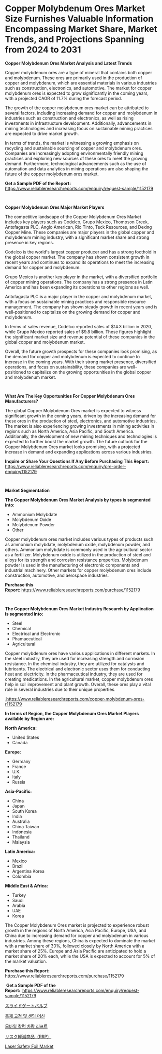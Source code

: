 <p><h1>Copper Molybdenum Ores Market Size Furnishes Valuable Information Encompassing Market Share, Market Trends, and Projections Spanning from 2024 to 2031</h1></p><p><strong>Copper Molybdenum Ores Market Analysis and Latest Trends</strong></p>
<p><p>Copper molybdenum ores are a type of mineral that contains both copper and molybdenum. These ores are primarily used in the production of copper and molybdenum, which are essential materials in various industries such as construction, electronics, and automotive. The market for copper molybdenum ores is expected to grow significantly in the coming years, with a projected CAGR of 11.7% during the forecast period.</p><p>The growth of the copper molybdenum ores market can be attributed to several factors, including increasing demand for copper and molybdenum in industries such as construction and electronics, as well as rising investments in infrastructure development. Additionally, advancements in mining technologies and increasing focus on sustainable mining practices are expected to drive market growth.</p><p>In terms of trends, the market is witnessing a growing emphasis on recycling and sustainable sourcing of copper and molybdenum ores. Companies are increasingly adopting environmentally friendly mining practices and exploring new sources of these ores to meet the growing demand. Furthermore, technological advancements such as the use of automation and data analytics in mining operations are also shaping the future of the copper molybdenum ores market.</p></p>
<p><strong>Get a Sample PDF of the Report:&nbsp;</strong> <a href="https://www.reliableresearchreports.com/enquiry/request-sample/1152179">https://www.reliableresearchreports.com/enquiry/request-sample/1152179</a></p>
<p>&nbsp;</p>
<p><strong>Copper Molybdenum Ores Major Market Players</strong></p>
<p><p>The competitive landscape of the Copper Molybdenum Ores Market includes key players such as Codelco, Grupo Mexico, Thompson Creek, Antofagasta PLC, Anglo American, Rio Tinto, Teck Resources, and Dexing Copper Mine. These companies are major players in the global copper and molybdenum mining industry, with a significant market share and strong presence in key regions.</p><p>Codelco is the world's largest copper producer and has a strong foothold in the global copper market. The company has shown consistent growth in recent years and continues to expand its operations to meet the increasing demand for copper and molybdenum.</p><p>Grupo Mexico is another key player in the market, with a diversified portfolio of copper mining operations. The company has a strong presence in Latin America and has been expanding its operations to other regions as well.</p><p>Antofagasta PLC is a major player in the copper and molybdenum market, with a focus on sustainable mining practices and responsible resource management. The company has shown steady growth in recent years and is well-positioned to capitalize on the growing demand for copper and molybdenum.</p><p>In terms of sales revenue, Codelco reported sales of $14.3 billion in 2020, while Grupo Mexico reported sales of $9.8 billion. These figures highlight the significant market size and revenue potential of these companies in the global copper and molybdenum market.</p><p>Overall, the future growth prospects for these companies look promising, as the demand for copper and molybdenum is expected to continue to increase in the coming years. With their strong market presence, diversified operations, and focus on sustainability, these companies are well-positioned to capitalize on the growing opportunities in the global copper and molybdenum market.</p></p>
<p>&nbsp;</p>
<p><strong>What Are The Key Opportunities For Copper Molybdenum Ores Manufacturers?</strong></p>
<p><p>The global Copper Molybdenum Ores market is expected to witness significant growth in the coming years, driven by the increasing demand for these ores in the production of steel, electronics, and automotive industries. The market is also experiencing growing investments in mining activities in regions such as North America, Asia Pacific, and South America. Additionally, the development of new mining techniques and technologies is expected to further boost the market growth. The future outlook for the Copper Molybdenum Ores market looks promising, with a projected increase in demand and expanding applications across various industries.</p></p>
<p><strong>Inquire or Share Your Questions If Any Before Purchasing This Report:</strong> <a href="https://www.reliableresearchreports.com/enquiry/pre-order-enquiry/1152179">https://www.reliableresearchreports.com/enquiry/pre-order-enquiry/1152179</a></p>
<p>&nbsp;</p>
<p><strong>Market Segmentation</strong></p>
<p><strong>The Copper Molybdenum Ores Market Analysis by types is segmented into:</strong></p>
<p><ul><li>Ammonium Molybdate</li><li>Molybdenum Oxide</li><li>Molybdenum Powder</li><li>Other</li></ul></p>
<p><p>Copper molybdenum ores market includes various types of products such as ammonium molybdate, molybdenum oxide, molybdenum powder, and others. Ammonium molybdate is commonly used in the agricultural sector as a fertilizer. Molybdenum oxide is utilized in the production of steel and alloys for its strength and corrosion resistance properties. Molybdenum powder is used in the manufacturing of electronic components and industrial machinery. Other markets for copper molybdenum ores include construction, automotive, and aerospace industries.</p></p>
<p><strong>Purchase this Report:&nbsp;</strong><a href="https://www.reliableresearchreports.com/purchase/1152179">https://www.reliableresearchreports.com/purchase/1152179</a></p>
<p>&nbsp;</p>
<p><strong>The Copper Molybdenum Ores Market Industry Research by Application is segmented into:</strong></p>
<p><ul><li>Steel</li><li>Chemical</li><li>Electrical and Electronic</li><li>Phamaceutical</li><li>Agricultural</li></ul></p>
<p><p>Copper molybdenum ores have various applications in different markets. In the steel industry, they are used for increasing strength and corrosion resistance. In the chemical industry, they are utilized for catalysts and lubricants. The electrical and electronic sector uses them for conducting heat and electricity. In the pharmaceutical industry, they are used for creating medications. In the agricultural market, copper molybdenum ores help in soil improvement and plant growth. Overall, these ores play a vital role in several industries due to their unique properties.</p></p>
<p><a href="https://www.reliableresearchreports.com/copper-molybdenum-ores-r1152179">&nbsp;https://www.reliableresearchreports.com/copper-molybdenum-ores-r1152179</a></p>
<p><strong>In terms of Region, the Copper Molybdenum Ores Market Players available by Region are:</strong></p>
<p>
    <p> <strong> North America: </strong>
        <ul>
            <li>United States</li>
            <li>Canada</li>
        </ul>
        </p> 
    <p> <strong> Europe: </strong>
        <ul>
            <li>Germany</li>
            <li>France</li>
            <li>U.K.</li>
            <li>Italy</li>
            <li>Russia</li>
        </ul>
        </p> 
    <p> <strong> Asia-Pacific: </strong>
        <ul>
            <li>China</li>
            <li>Japan</li>
            <li>South Korea</li>
            <li>India</li>
            <li>Australia</li>
            <li>China Taiwan</li>
            <li>Indonesia</li>
            <li>Thailand</li>
            <li>Malaysia</li>
        </ul>
        </p> 
    <p> <strong> Latin America: </strong>
        <ul>
            <li>Mexico</li>
            <li>Brazil</li>
            <li>Argentina Korea</li>
            <li>Colombia</li>
        </ul>
        </p> 
    <p> <strong> Middle East & Africa: </strong>
        <ul>
            <li>Turkey</li>
            <li>Saudi</li>
            <li>Arabia</li>
            <li>UAE</li>
            <li>Korea</li>
        </ul>
    </p>
    </p>
<p><p>The Copper Molybdenum Ores market is projected to experience robust growth in the regions of North America, Asia Pacific, Europe, USA, and China due to increasing demand for copper and molybdenum in various industries. Among these regions, China is expected to dominate the market with a market share of 30%, followed closely by North America with a market share of 25%. Europe and Asia Pacific are anticipated to hold a market share of 20% each, while the USA is expected to account for 5% of the market valuation.</p></p>
<p><strong>Purchase this Report: </strong><a href="https://www.reliableresearchreports.com/purchase/1152179">https://www.reliableresearchreports.com/purchase/1152179</a></p>
<p>&nbsp;<strong>Get a Sample PDF of the Report:&nbsp;&nbsp;</strong><a href="https://www.reliableresearchreports.com/enquiry/request-sample/1152179">https://www.reliableresearchreports.com/enquiry/request-sample/1152179</a></p>
<p><strong></strong></p>
<p><p><a href="https://github.com/NikitaBruen/Market-Research-Report-List-1/blob/main/2940624139614.md">スライドゲートバルブ</a></p><p><a href="https://github.com/vsr06p4p49/Market-Research-Report-List-2/blob/main/4602905145966.md">목재 교정 및 샌딩 머신</a></p><p><a href="https://github.com/oajzkywllm460/Market-Research-Report-List-2/blob/main/1374157145965.md">모바일 칼럼 차량 리프트</a></p><p><a href="https://github.com/mm14022023/Market-Research-Report-List-1/blob/main/5300416139613.md">リスク軽減商品（RRP）</a></p><p><a href="https://github.com/mauripalmi/Market-Research-Report-List-3/blob/main/laser-safety-foil-market.md">Laser Safety Foil Market</a></p></p>